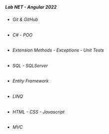 <h5> Lab NET - Angular 2022 </h5>

 <ul>
    <li>
      <h6>Git & GitHub</h6>      
    </li>
    <li>
      <h6>C# - POO</h6>      
    </li>
    <li>
      <h6>Extension Methods - Exceptions - Unit Tests</h6>      
    </li>
    <li>
      <h6>SQL - SQLServer</h6>      
    </li>
    <li>
      <h6>Entity Framework</h6>      
    </li>
    <li>
      <h6>LINQ</h6>      
    </li>
    <li>
      <h6>HTML - CSS - Javascript</h6>      
    </li>    
    <li>
      <h6>MVC</h6>      
    </li>
</ul>
